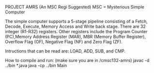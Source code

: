 PROJECT AMRS
(An MSC Regi Suggested) MSC = Mysterious Simple Computer

The simple computer supports a 5-stage pipeline consisting of a Fetch, Decode, Execute, Memory Access and Write back stage. There are 32 integer (R1-R32) registers. Other registers include the Program Counter (PC),Memory Address Register (MAR), MBR (Memory Buffer Register), Overflow Flag (OF), Negative Flag (NF) and Zero Flag (ZF).
  
 Intructions that can be read are: LOAD, ADD, SUB, and CMP.


How to compile and run: (make sure you are in /cmsc132-amrs)
  javac -d ../bin *.java
  java -cp ../bin Main
